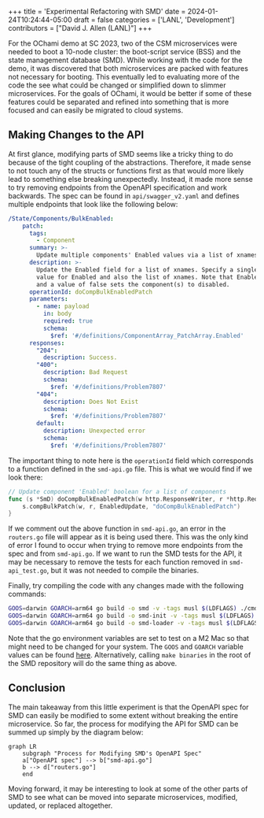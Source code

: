 +++
title = 'Experimental Refactoring with SMD'
date = 2024-01-24T10:24:44-05:00
draft = false
categories = ['LANL', 'Development']
contributors = ["David J. Allen (LANL)"]
+++


For the OChami demo at SC 2023, two of the CSM microservices were needed to boot a 10-node cluster: the boot-script service (BSS) and the state management database (SMD). While working with the code for the demo, it was discovered that both microservices are packed with features not necessary for booting. This eventually led to evaluating more of the code the see what could be changed or simplified down to slimmer microservices. For the goals of OChami, it would be better if some of these features could be separated and refined into something that is more focused and can easily be migrated to cloud systems. 



## Making Changes to the API

At first glance, modifying parts of SMD seems like a tricky thing to do because of the tight coupling of the abstractions. Therefore, it made sense to not touch any of the structs or functions first as that would more likely lead to something else breaking unexpectedly. Instead, it made more sense to try removing endpoints from the OpenAPI specification and work backwards. The spec can be found in `api/swagger_v2.yaml` and defines multiple endpoints that look like the following below:

```yaml
/State/Components/BulkEnabled:
    patch:
      tags:
        - Component
      summary: >-
        Update multiple components' Enabled values via a list of xnames
      description: >-
        Update the Enabled field for a list of xnames. Specify a single
        value for Enabled and also the list of xnames. Note that Enabled is a boolean field
        and a value of false sets the component(s) to disabled.
      operationId: doCompBulkEnabledPatch
      parameters:
        - name: payload
          in: body
          required: true
          schema:
            $ref: '#/definitions/ComponentArray_PatchArray.Enabled'
      responses:
        "204":
          description: Success.
        "400":
          description: Bad Request
          schema:
            $ref: '#/definitions/Problem7807'
        "404":
          description: Does Not Exist
          schema:
            $ref: '#/definitions/Problem7807'
        default:
          description: Unexpected error
          schema:
            $ref: '#/definitions/Problem7807'
```

The important thing to note here is the `operationId` field which corresponds to a function defined in the `smd-api.go` file. This is what we would find if we look there:

```go
// Update component 'Enabled' boolean for a list of components
func (s *SmD) doCompBulkEnabledPatch(w http.ResponseWriter, r *http.Request) {
    s.compBulkPatch(w, r, EnabledUpdate, "doCompBulkEnabledPatch")
}
```

If we comment out the above function in `smd-api.go`, an error in the `routers.go` file will appear as it is being used there. This was the only kind of error I found to occur when trying to remove more endpoints from the spec and from `smd-api.go`. If we want to run the SMD tests for the API, it may be necessary to remove the tests for each function removed in `smd-api_test.go`, but it was not needed to compile the binaries.

Finally, try compiling the code with any changes made with the following commands:

```bash
GOOS=darwin GOARCH=arm64 go build -o smd -v -tags musl $(LDFLAGS) ./cmd/smd
GOOS=darwin GOARCH=arm64 go build -o smd-init -v -tags musl $(LDFLAGS) ./cmd/smd-init
GOOS=darwin GOARCH=arm64 go build -o smd-loader -v -tags musl $(LDFLAGS) ./cmd/smd-loader
```

Note that the go environment variables are set to test on a M2 Mac so that might need to be changed for your system. The `GOOS` and `GOARCH` variable values can be found [here](https://gist.github.com/asukakenji/f15ba7e588ac42795f421b48b8aede63). Alternatively, calling `make binaries` in the root of the SMD repository will do the same thing as above.

## Conclusion

The main takeaway from this little experiment is that the OpenAPI spec for SMD can easily be modified to some extent without breaking the entire microservice. So far, the process for modifying the API for SMD can be summed up simply by the diagram below:

```mermaid
graph LR
    subgraph "Process for Modifying SMD's OpenAPI Spec"
    a["OpenAPI spec"] --> b["smd-api.go"]
    b --> d["routers.go"]
    end
```

Moving forward, it may be interesting to look at some of the other parts of SMD to see what can be moved into separate microservices, modified, updated, or replaced altogether. 

